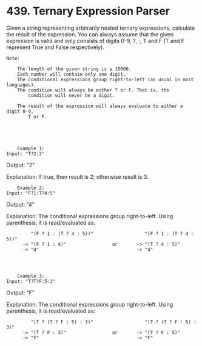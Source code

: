 # 439. Ternary Expression Parser

Given a string representing arbitrarily nested ternary expressions, calculate the result of
        the expression. You can always assume that the given expression is valid and only consists
        of digits 0-9, ?, :, T and
        F (T and F represent True and False respectively).

    Note:
    
        The length of the given string is ≤ 10000.
        Each number will contain only one digit.
        The conditional expressions group right-to-left (as usual in most languages).
        The condition will always be either T or F. That is, the
            condition will never be a digit.
        
        The result of the expression will always evaluate to either a digit 0-9,
            T or F.
        
    
    

    
        Example 1:
    Input: "T?2:3"

Output: "2"

Explanation: If true, then result is 2; otherwise result is 3.

    

    
        Example 2:
    Input: "F?1:T?4:5"

Output: "4"

Explanation: The conditional expressions group right-to-left. Using parenthesis, it is read/evaluated as:

             "(F ? 1 : (T ? 4 : 5))"                   "(F ? 1 : (T ? 4 : 5))"
          -> "(F ? 1 : 4)"                 or       -> "(T ? 4 : 5)"
          -> "4"                                    -> "4"

    

    
        Example 3:
    Input: "T?T?F:5:3"

Output: "F"

Explanation: The conditional expressions group right-to-left. Using parenthesis, it is read/evaluated as:

             "(T ? (T ? F : 5) : 3)"                   "(T ? (T ? F : 5) : 3)"
          -> "(T ? F : 3)"                 or       -> "(T ? F : 5)"
          -> "F"                                    -> "F"
